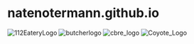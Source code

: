 # natenotermann.github.io
![112EateryLogo](https://user-images.githubusercontent.com/98718660/155459906-68c26f34-4cbf-4317-b74b-12f8a58979c0.png)
![butcherlogo](https://user-images.githubusercontent.com/98718660/155460247-93cea3aa-5b40-465e-9e6b-abb9ccd81901.png)
![cbre_logo](https://user-images.githubusercontent.com/98718660/155460304-888174f5-202e-40f9-9d3d-d1c5a974c68c.png)
![Coyote_Logo](https://user-images.githubusercontent.com/98718660/155460408-eb9d109c-7edf-4385-8336-8e7e34d4852d.png)
